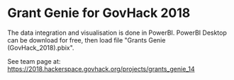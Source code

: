 # Grant Genie for GovHack 2018

The data integration and visualisation is done in PowerBI.
PowerBI Desktop can be download for free, then load file "Grants Genie (GovHack_2018).pbix".

See team page at: 
https://2018.hackerspace.govhack.org/projects/grants_genie_14
